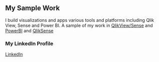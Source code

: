 ## My Sample Work

I build visualizations and apps various tools and platforms including Qlik View, Sense and Power BI. 
A sample of my work in 
[QlikView/Sense](https://rashmicool.github.io/qlik/Portfolio_QlikV2.pdf) and 
[PowerBI](https://rashmicool.github.io/qlik/Portfolio_PowerBI.pdf) and 
[QlikSense](https://rashmicool.github.io/qlik/PimaDiabetesPPT.pptx)


### My LinkedIn Profile
[LinkedIn](https://www.linkedin.com/in/rashmi-deshpande-5a325a139/)
